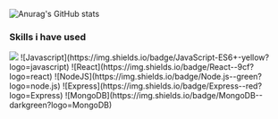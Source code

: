 <p align="center">

  ![Anurag's GitHub stats](https://github-readme-stats.vercel.app/api?username=ohmink&show_icons=true&theme=dracula)

  ### Skills i have used
  <img src="https://img.shields.io/badge/Javascript-yellow?style=for-the-badge&logo=javascript&logoColor=white">
  ![Javascript](https://img.shields.io/badge/JavaScript-ES6+-yellow?logo=javascript)
  ![React](https://img.shields.io/badge/React--9cf?logo=react)
  ![NodeJS](https://img.shields.io/badge/Node.js--green?logo=node.js)
  ![Express](https://img.shields.io/badge/Express--red?logo=Express)
  ![MongoDB](https://img.shields.io/badge/MongoDB--darkgreen?logo=MongoDB)
 


